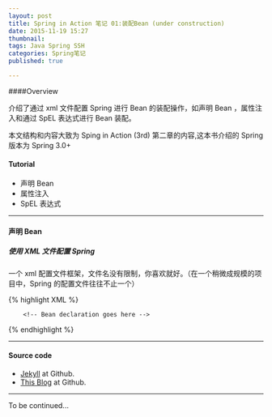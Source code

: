 ```yaml
---
layout: post
title: Spring in Action 笔记 01:装配Bean (under construction)
date: 2015-11-19 15:27
thumbnail:
tags: Java Spring SSH
categories: Spring笔记
published: true

---
```

####Overview

介绍了通过 xml 文件配置 Spring 进行 Bean 的装配操作，如声明 Bean ，属性注入和通过 SpEL 表达式进行 Bean 装配。

本文结构和内容大致为 Sping in Action (3rd) 第二章的内容,这本书介绍的 Spring 版本为 Spring 3.0+ 

#### Tutorial

* 声明 Bean
* 属性注入
* SpEL 表达式

---

#### 声明 Bean

##### 使用 XML 文件配置 Spring

一个 xml 配置文件框架，文件名没有限制，你喜欢就好。（在一个稍微成规模的项目中，Spring 的配置文件往往不止一个）

{% highlight XML %}
<?xml version="1.0" encoding="UTF-8"?>
<beans xmlns="http://www.springframework.org/schema/beans"
       xmlns:p="http://www.springframework.org/schema/p"
       xmlns:xsi="http://www.w3.org/2001/XMLSchema-instance"
       xmlns:util="http://www.springframework.org/schema/util"
       xsi:schemaLocation="http://www.springframework.org/schema/beans http://www.springframework.org/schema/beans/spring-beans.xsd
		http://www.springframework.org/schema/util http://www.springframework.org/schema/util/spring-util.xsd">
		
		<!-- Bean declaration goes here -->
</beans>
{% endhighlight %}

---

#### Source code
* [Jekyll] at Github.
* [This Blog] at Github.

---
To be continued...

[english version]: http://jekyllrb.com
[chinese version]: http://jekyll.bootcss.com
[Jekyll]: https://github.com/jekyll/jekyll
[This Blog]: https://github.com/JisaKun/jisakun.github.com
[Themes]: http://jekyllthemes.org